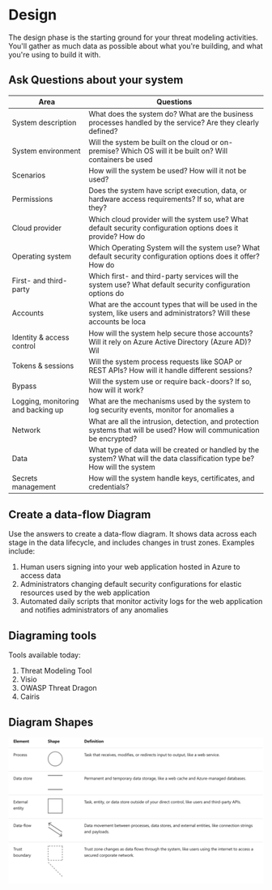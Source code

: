# Design

The design phase is the starting ground for your threat modeling activities. You'll gather as much data as possible about what you're building, and what you're using to build it with.

## Ask Questions about your system

| **Area** | **Questions** |
| -------- | ------------- |
| System description	| What does the system do? What are the business processes handled by the service? Are they clearly defined? |
| System environment	| Will the system be built on the cloud or on-premise? Which OS will it be built on? Will containers be used |? Is the system an application, service, or something entirely | different? |
| Scenarios	| How will the system be used? How will it not be used? |
| Permissions	| Does the system have script execution, data, or hardware access requirements? If so, what are they? |
| Cloud provider	| Which cloud provider will the system use? What default security configuration options does it provide? How do  |these options affect the system security requirements?
| Operating system	| Which Operating System will the system use? What default security configuration options does it offer? How do  |these options affect the system security requirements?
| First- and third-party | Which first- and third-party services will the system use? What default security configuration options do | they offer? How do these options affect the system security requirements? |
| Accounts	| What are the account types that will be used in the system, like users and administrators? Will these accounts be loca |l or cloud enabled? What access do they need and why?
| Identity & access control	| How will the system help secure those accounts? Will it rely on Azure Active Directory (Azure AD)? Wil |l it use features like Access Control Lists (ACL), Multi-Factor Authentication (MFA) and Session control? |
| Tokens & sessions	| Will the system process requests like SOAP or REST APIs? How will it handle different sessions? |
| Bypass	| Will the system use or require back-doors? If so, how will it work? |
| Logging, monitoring and backing up	| What are the mechanisms used by the system to log security events, monitor for anomalies a |nd back up system data? Which event types will it capture?
| Network	| What are all the intrusion, detection, and protection systems that will be used? How will communication be encrypted? |
| Data	| What type of data will be created or handled by the system? What will the data classification type be? How will the system | trust data sources? How will it parse data? What will be the | expected input and output behaviors? How will validation be handled? How will data be encrypted across all states? |
| Secrets management | How will the system handle keys, certificates, and credentials? |

## Create a data-flow Diagram

Use the answers to create a data-flow diagram. It shows data across each stage in the data lifecycle, and includes changes in trust zones. Examples include:

1. Human users signing into your web application hosted in Azure to access data
2. Administrators changing default security configurations for elastic resources used by the web application
3. Automated daily scripts that monitor activity logs for the web application and notifies administrators of any anomalies

## Diagraming tools
Tools available today:

1. Threat Modeling Tool
2. Visio
3. OWASP Threat Dragon
4. Cairis

## Diagram Shapes

![](DiagramShapes.png)